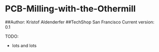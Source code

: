 # PCB-Milling-with-the-Othermill

##Author: Kristof Aldenderfer
##TechShop San Francisco
Current version: 0.1

TODO:
* lots and lots
